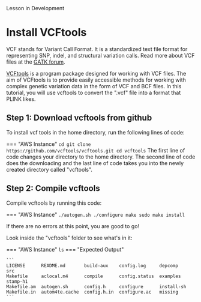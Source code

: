 <div class="banner"><span class="banner-text">Lesson in Development</span></div>

# Install VCFtools

VCF stands for Variant Call Format. It is a standardized text file format for representing SNP, indel, and structural variation calls. Read more about VCF files at the [GATK forum](https://gatk.broadinstitute.org/hc/en-us/articles/360035531692-VCF-Variant-Call-Format).

[VCFtools](http://vcftools.sourceforge.net/man_latest.html#EXAMPLES) is a program package designed for working with VCF files. The aim of VCFtools is to provide easily accessible methods for working with complex genetic variation data in the form of VCF and BCF files. In this tutorial, you will use vcftools to convert the ".vcf" file into a format that PLINK likes.


## Step 1: Download vcftools from github

To install vcf tools in the home directory, run the following lines of code:

=== "AWS Instance"
    ```
    cd
    git clone https://github.com/vcftools/vcftools.git
    cd vcftools
    ```
The first line of code changes your directory to the home directory. The second line of code does the downloading and the last line of code takes you into the newly created directory called "vcftools".

## Step 2: Compile vcftools

Compile vcftools by running this code:

=== "AWS Instance"
    ```
    ./autogen.sh
    ./configure
    make
    sudo make install
    ```

If there are no errors at this point, you are good to go!

Look inside the "vcftools" folder to see what's in it:

=== "AWS Instance"
    ```
    ls
    ```
=== "Expected Output"

    ```
    LICENSE      README.md       build-aux    config.log     depcomp     src
    Makefile     aclocal.m4      compile      config.status  examples    stamp-h1
    Makefile.am  autogen.sh      config.h     configure      install-sh
    Makefile.in  autom4te.cache  config.h.in  configure.ac   missing
    ```
